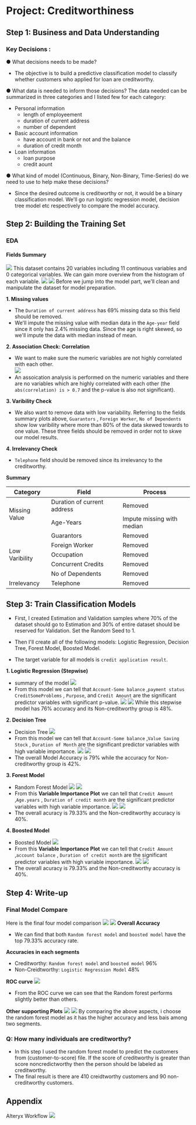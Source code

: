 # Project: Creditworthiness
 
## Step 1: Business and Data Understanding

### Key Decisions : 
●	What decisions needs to be made?
- The objective is to build a predictive classification model to classify whether customers who applied for loan are creditworthy.   

●	What data is needed to inform those decisions?
The data needed can be summarized in three categories and  I listed few for each category:  
  - Personal information 
    - length of employeement 
    - duration of current address 
    - number of dependent 
  - Basic account information 
    - have account in bank or not and the balance
    - duration of credit month 
  - Loan information 
    - loan purpose
    - credit aount   

●	What kind of model (Continuous, Binary, Non-Binary, Time-Series) do we need to use to help make these decisions?
- Since the desired outcome is creditworthy or not, it would be a binary classification model. We'll go run logistic regression model, decision tree model etc respectively to compare the model accuracy. 

## Step 2: Building the Training Set

### EDA
#### Fields Summary
  ![](Sources/statisticsummary.jpg)
  This dataset contains 20 variables including 11 continuous variables and 0 categorical variables. We can gain more overview from the histogram of each variable.
   ![](./Sources/fieldsummary1.jpg)
   ![](./Sources/fileldsummary2.png)
  Before we jump into the model part, we'll clean and manipulate the dataset for model preparation. 

**1. Missing values**
  -  The `Duration of current address` has 69% missing data so this field should be removed. 
  -  We'll impute the missing value with median data in the `Age-year` field since it only has 2.4% missing data.  Since the age is right skewed, so we'll impute the data with median instead of mean. 
  
**2. Association Check: Correlation**
- We want to make sure the numeric variables are not highly correlated with each other.  
 ![](Source/../Sources/AssociationCorrelation.png)
 - An assoication analysis is performed on the numeric variables and there are no variables which are highly correlated with each other (the `abs(correlation) is > 0.7` and the p-value is also not significant).   

**3. Varibility Check**
- We also want to remove data with low variability. Referring to the fields summary plots above, `Guarantors` , `Foreign Worker`, `No of Dependents` show low varibility where more than 80% of the data skewed towards to one value. These three fields should be removed in order not to skwe our model results.  

**4. Irrelevancy Check**
- `Telephone` field should be removed since its irrelevancy to the creditworthy. 

**Summary**
<table>
<thead>
  <tr>
    <th>Category</th>
    <th>Field</th>
    <th>Process</th>
  </tr>
</thead>
<tbody>
  <tr>
    <td rowspan="2">Missing Value</td>
    <td>Duration of current address</td>
    <td>Removed</td>
  </tr>
  <tr>
    <td>Age-Years</td>
    <td>Impute missing with median</td>
  </tr>
  <tr>
    <td rowspan="5">Low Varibility</td>
    <td>Guarantors</td>
    <td>Removed</td>
  </tr>
  <tr>
    <td>Foreign Worker</td>
    <td>Removed</td>
  </tr>
  <tr>
    <td>Occupation</td>
    <td>Removed</td>
  </tr>
  <tr>
    <td>Concurrent Credits</td>
    <td>Removed</td>
  </tr>
  <tr>
    <td>No of Dependents</td>
    <td>Removed</td>
  </tr>
  <tr>
    <td>Irrelevancy</td>
    <td>Telephone</td>
    <td>Removed</td>
  </tr>
</tbody>
</table>

## Step 3: Train Classification Models
- First, I created Estimation and Validation samples where 70% of the dataset should go to Estimation and 30% of entire dataset should be reserved for Validation. Set the Random Seed to 1.

- Then I'll create all of the following models: Logistic Regression, Decision Tree, Forest Model, Boosted Model.
- The target variable for all models is `credit application result`.

**1. Logistic Regression (Stepwise)**
- summary of the model 
  ![](Source/../Sources/LRStepwise.png)
- From this model we can tell that `Account-Some balance` ,`payment status CreditSomeProblems` , `Purpose`, and `Credit Amount` are the significant predictor variables with significant p-value. 
![](Source/../Sources/LRModelCom.png)
![](Source/../Sources/LRStepwiseMatrix.png)
While this stepwise model has 76% accuracy and its Non-creditworthy group is 48%.

**2. Decision Tree**
- Decision Tree
  ![](Source/../Sources/DecisionTree.png)
- From this model we can tell that `Account-Some balance` ,`Value Saving Stock` , `Duration of Month` are the significant predictor variables with high variable importance. 
  ![](Source/../Sources/decisiontreereport.png)
    ![](Source/../Sources/decisiontreecm.png)
- The overall Model Accuracy is 79% while the accuracy for Non-creditworthy group is 42%. 

**3. Forest Model**
- Random Forest Model
  ![](Source/../Sources/RandomForestOOB.png) 
  ![](Source/../Sources/VariableImportanceGini.png) 
- From this **Variable Importance Plot** we can tell that `Credit Amount` ,`Age.years` , `Duration of credit month` are the significant predictor variables with high variable importance. 
    ![](Source/../Sources/randomforesscore.png)
    ![](Source/../Sources/randomforestcm.png)
- The overall acuracy is 79.33% and the Non-creditworthy accuracy is 40%. 


**4. Boosted Model**
- Boosted Model
  ![](Source/../Sources/BoostedModel.png) 
- From this **Variable Importance Plot** we can tell that `Credit Amount` ,`account balance` , `Duration of credit month` are the significant predictor variables with high variable importance. 
![](Source/../Sources/boostedmodelscore.png)
    ![](Source/../Sources/boostedmodelcm.png)
- The overall acuracy is 79.33% and the Non-creditworthy accuracy is 40%. 

## Step 4: Write-up

### Final Model Compare 
Here is the final four model comparison 
  ![](Source/../Sources/ModelComparison1.png) 
 ![](Source/../Sources/ModelComparison2.png) 
**Overall Accuracy** 
- We can find that both `Random forest model` and `boosted model` have the top 79.33% accuracy rate. 

**Accuracies in each segments** 
- Creditworthy:   `Random forest model` and `boosted model` 96%
- Non-Creidtworthy: `Logistic Regression Model` 48% 

**ROC curve**
  ![](Source/../Sources/ROC.png) 
- From the ROC curve we can see that the Random forest performs slightly better than others. 

**Other supporting Plots**
  ![](Source/../Sources/Lift%20Curve.png) 
  ![](Source/../Sources/Precision.png) 
By comparing the above aspects, i choose the random forest model as it has the higher accuracy and less bais among two segments. 

### Q: How many individuals are creditworthy?
- In this step I used the random forest model to predict the customers from (customer-to-score) file. If the score of creditworthy is greater than score noncredictworthy then the person should be labeled as creditworthy. 
- The final result is there are 410 creidtworthy customers and 90 non-creditworthy customers.  


## Appendix 
Alteryx Workflow 
![](Source/../Sources/AlteryxWorkflow.png) 